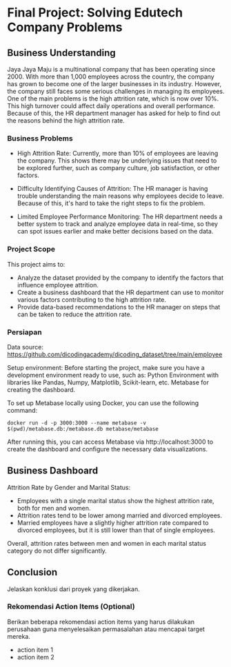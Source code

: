 # Final Project: Solving Edutech Company Problems

## Business Understanding

Jaya Jaya Maju is a multinational company that has been operating since 2000. With more than 1,000 employees across the country, the company has grown to become one of the larger businesses in its industry.
However, the company still faces some serious challenges in managing its employees.
One of the main problems is the high attrition rate, which is now over 10%. This high turnover could affect daily operations and overall performance. Because of this, the HR department manager has asked for help to find out the reasons behind the high attrition rate.

### Business Problems

* High Attrition Rate: Currently, more than 10% of employees are leaving the company. This shows there may be underlying issues that need to be explored further, such as company culture, job satisfaction, or other factors.

* Difficulty Identifying Causes of Attrition: The HR manager is having trouble understanding the main reasons why employees decide to leave. Because of this, it's hard to take the right steps to fix the problem.

* Limited Employee Performance Monitoring: The HR department needs a better system to track and analyze employee data in real-time, so they can spot issues earlier and make better decisions based on the data.

### Project Scope

This project aims to:
* Analyze the dataset provided by the company to identify the factors that influence employee attrition.
* Create a business dashboard that the HR department can use to monitor various factors contributing to the high attrition rate.
* Provide data-based recommendations to the HR manager on steps that can be taken to reduce the attrition rate.

### Persiapan

Data source: https://github.com/dicodingacademy/dicoding_dataset/tree/main/employee

Setup environment:
Before starting the project, make sure you have a development environment ready to use, such as:
Python Environment with libraries like Pandas, Numpy, Matplotlib, Scikit-learn, etc.
Metabase for creating the dashboard.

To set up Metabase locally using Docker, you can use the following command:

```
docker run -d -p 3000:3000 --name metabase -v $(pwd)/metabase.db:/metabase.db metabase/metabase
```
After running this, you can access Metabase via http://localhost:3000 to create the dashboard and configure the necessary data visualizations.

## Business Dashboard

Attrition Rate by Gender and Marital Status:
* Employees with a single marital status show the highest attrition rate, both for men and women.
* Attrition rates tend to be lower among married and divorced employees.
* Married employees have a slightly higher attrition rate compared to divorced employees, but it is still lower than that of single employees.

Overall, attrition rates between men and women in each marital status category do not differ significantly.

## Conclusion

Jelaskan konklusi dari proyek yang dikerjakan.

### Rekomendasi Action Items (Optional)

Berikan beberapa rekomendasi action items yang harus dilakukan perusahaan guna menyelesaikan permasalahan atau mencapai target mereka.

- action item 1
- action item 2

